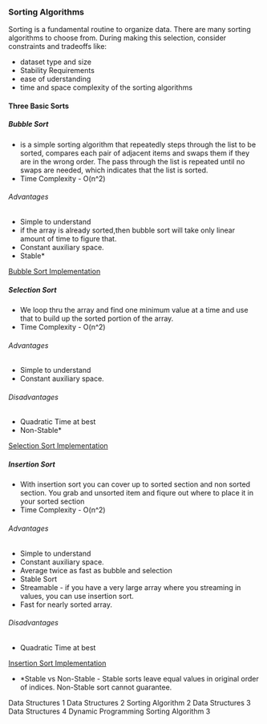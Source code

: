 ### Sorting Algorithms

Sorting is a fundamental routine to organize data. There are many sorting algorithms to choose from. During making this selection, consider constraints and tradeoffs like:

- dataset type and size
- Stability Requirements
- ease of uderstanding
- time and space complexity of the sorting algorithms


#### Three Basic Sorts

##### Bubble Sort
- is a simple sorting algorithm that repeatedly steps through the list to be sorted, compares each pair of adjacent items and swaps them if they are in the wrong order.  The pass through the list is repeated until no swaps are needed, which indicates that the list is sorted.
- Time Complexity - O(n^2)

###### Advantages

- Simple to understand
- if the array is already sorted,then bubble sort will take only linear amount of time to figure that.
- Constant auxiliary space.
- Stable*

[Bubble Sort Implementation](02.Sorting/01.bubble.js)

##### Selection Sort
- We loop thru the array and find one minimum value at a time and use that to build up the sorted portion of the array.
- Time Complexity - O(n^2)

###### Advantages
- Simple to understand
- Constant auxiliary space.

###### Disadvantages
- Quadratic Time at best
- Non-Stable*

[Selection Sort Implementation](02.Sorting/02.selection.js)

##### Insertion Sort
- With insertion sort you can cover up to sorted section and non sorted section. You grab and unsorted item and fiqure out where to place it in your sorted section
- Time Complexity - O(n^2)

###### Advantages
- Simple to understand
- Constant auxiliary space.
- Average twice as fast as bubble and selection
- Stable Sort
- Streamable - if you have a very large array where you streaming in values, you can use insertion sort.
- Fast for nearly sorted array.

###### Disadvantages
- Quadratic Time at best

[Insertion Sort Implementation](02.Sorting/03.insertion.js)

* *Stable vs Non-Stable - Stable sorts leave equal values in original order of indices. Non-Stable sort cannot guarantee.


Data Structures 1
Data Structures 2
Sorting Algorithm 2
Data Structures 3
Data Structures 4
Dynamic Programming
Sorting Algorithm 3